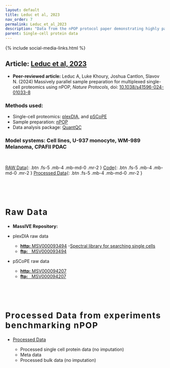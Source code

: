 ```yaml
---
layout: default
title: Leduc et al, 2023
nav_order: 7
permalink: Leduc_et_al_2023
description: "Data from the nPOP protocol paper demonstrating highly parallel single-cell sample preparation for mass spectrometry proteomics using plexDIA"
parent: Single-cell protein data
---
```

{% include social-media-links.html %}


## Article: [Leduc et al, 2023](https://www.biorxiv.org/content/10.1101/2023.11.27.568927v1)
* **Peer-reviewed article:** Leduc A, Luke Khoury, Joshua Cantlon, Slavov N. (2024)
Massively parallel sample preparation for multiplexed single-cell proteomics using nPOP, *Nature Protocols*, doi: [10.1038/s41596-024-01033-8](https://doi.org/10.1038/s41596-024-01033-8)

### Methods used:
* Single-cell proteomics: [plexDIA](plexDIA), and [pSCoPE](pSCoPE)
* Sample preparation: [nPOP](nPOP)
* Data analysis package: [QuantQC](QuantQC)

### Model systems:  Cell lines, U-937 monocyte, WM-989 Melanoma, CPAFII PDAC


&nbsp;

[RAW Data](#raw_data){: .btn .fs-5 .mb-4 .mb-md-0 .mr-2 }
[Code](https://github.com/SlavovLab/QuantQC){: .btn .fs-5 .mb-4 .mb-md-0 .mr-2 }
[Processed Data](#proc_data){: .btn .fs-5 .mb-4 .mb-md-0 .mr-2 }



   &nbsp;

   &nbsp;


<h2 style="letter-spacing: 2px; font-size: 26px;" id="raw_data" >Raw Data</h2>

* **MassIVE Repository:**

* plexDIA raw data
  - [**http:**  MSV000093494](https://massive.ucsd.edu/ProteoSAFe/dataset.jsp?task=ac44b779d8a04ca285a263616796c3b8)
    -[Spectral library for searching single cells](https://massive.ucsd.edu/ProteoSAFe/dataset_files.jsp?task=ac44b779d8a04ca285a263616796c3b8#%7B%22table_sort_history%22%3A%22main.collection_asc%22%2C%22main.collection_input%22%3A%22library%7C%7CEXACT%22%7D)
  - [**ftp:** &nbsp; MSV000093494](ftp://massive.ucsd.edu/MSV000093494)

* pSCoPE raw data 
  - [**http:**  MSV000094207](https://massive.ucsd.edu/ProteoSAFe/dataset.jsp?task=e42fe6ae339f43548ee85a6ed2fda2cd)
  - [**ftp:** &nbsp; MSV000094207](ftp://massive.ucsd.edu/v07/MSV000094207/)



  &nbsp;

  &nbsp;

<h2 style="letter-spacing: 2px; font-size: 26px;" id="proc_data" >Processed Data from experiments benchmarking nPOP</h2>

* [Processed Data](https://drive.google.com/drive/folders/1EKokFFDJQdig9Y19WmSE-iD-dYWfDKIC?usp=sharing)
   - Processed single cell protein data (no imputation)
   - Meta data
   - Processed bulk data (no imputation)

   &nbsp;

   &nbsp;



&nbsp;

&nbsp;


&nbsp;

&nbsp;

&nbsp;

&nbsp;

&nbsp;

&nbsp;

&nbsp;

&nbsp;

&nbsp;

&nbsp;

&nbsp;

&nbsp;

&nbsp;
